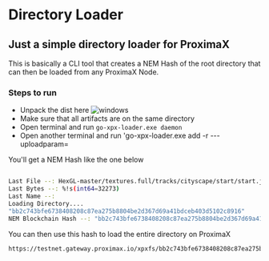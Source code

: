 # Directory Loader

## Just a simple directory loader for ProximaX
This is basically a CLI tool that creates a NEM Hash of the root directory that can then be loaded from any ProximaX Node.

### Steps to run
+ Unpack the dist here ![windows](https://testnet.gateway.proximax.io/xpxfs/02d8efdd3729cec958b0fefdaeb14bc2304f7db3ce269d748542b88e112736f8)
+ Make sure that all artifacts are on the same directory
+ Open terminal and run `go-xpx-loader.exe daemon`
+ Open another terminal and run 'go-xpx-loader.exe add -r <file or dir> ---uploadparam=<jsonconfigpath> 

You'll get a NEM Hash like the one below

```bash

Last File --: HexGL-master/textures.full/tracks/cityscape/start/start.jpg
Last Bytes --: %!s(int64=32273)
Last Name --:
Loading Directory....
"bb2c743bfe6738408208c87ea275b8804be2d367d69a41bdceb403d5102c8916"
NEM Blockchain Hash --: "bb2c743bfe6738408208c87ea275b8804be2d367d69a41bdceb403d5102c8916"
```

You can then use this hash to load the entire directory on ProximaX

```xml
https://testnet.gateway.proximax.io/xpxfs/bb2c743bfe6738408208c87ea275b8804be2d367d69a41bdceb403d5102c8916/
```